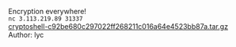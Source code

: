 Encryption everywhere!<br>
`nc 3.113.219.89 31337`<br>
<a href="http://hitcon-2019-quals.s3-website-ap-northeast-1.amazonaws.com/cryptoshell-c92be680c297022ff268211c016a64e4523bb87a.tar.gz">cryptoshell-c92be680c297022ff268211c016a64e4523bb87a.tar.gz</a><br>
Author: lyc